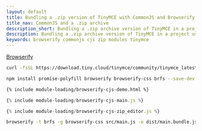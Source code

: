```yaml
---
layout: default
title: Bundling a .zip version of TinyMCE with CommonJS and Browserify
title_nav: CommonJS and a .zip archive
description_short: Bundling a .zip archive version of TinyMCE in a project using CommonJS and Browserify
description: Bundling a .zip archive version of TinyMCE in a project using CommonJS and Browserify
keywords: browserify commonjs cjs zip modules tinymce
---
```


[Browserify](https://browserify.org/)

```sh
curl -fsSL https://download.tiny.cloud/tinymce/community/tinymce_latest_dev.zip
```

```sh
npm install promise-polyfill browserify browserify-css brfs --save-dev
```

```html
{% include module-loading/browserify-cjs-demo.html %}
```

```js
{% include module-loading/browserify-cjs-main.js %}
```

```js
{% include module-loading/browserify-cjs-zip_editor.js %}
```

```sh
browserify -t brfs -g browserify-css src/main.js -o dist/main.bundle.js
```
